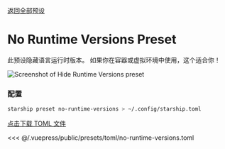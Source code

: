 [返回全部预设](./README.md#no-runtime-versions)

# No Runtime Versions Preset

此预设隐藏语言运行时版本。 如果你在容器或虚拟环境中使用，这个适合你！

![Screenshot of Hide Runtime Versions preset](/presets/img/no-runtime-versions.png)

### 配置

```sh
starship preset no-runtime-versions > ~/.config/starship.toml
```

[点击下载 TOML 文件](/presets/toml/no-runtime-versions.toml)

<<< @/.vuepress/public/presets/toml/no-runtime-versions.toml

